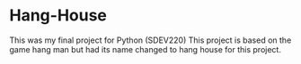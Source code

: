 # Hang-House
This was my final project for Python (SDEV220)
This project is based on the game hang man but had its name changed to hang house for this project.
